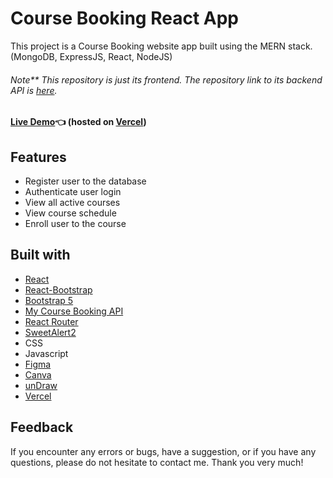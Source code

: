 # Course Booking React App

This project is a Course Booking website app built using the MERN stack. (MongoDB, ExpressJS, React, NodeJS)
###### Note** This repository is just its frontend. The repository link to its backend API is [here](https://github.com/GITvoren/course-booking-api).

#### [Live Demo](https://codelab-react.vercel.app/):point_left: (hosted on [Vercel](https://vercel.com/))






## Features
- Register user to the database
- Authenticate user login
- View all active courses
- View course schedule
- Enroll user to the course


## Built with


- [React](https://reactjs.org/)
- [React-Bootstrap](https://react-bootstrap.github.io/)
- [Bootstrap 5](https://getbootstrap.com/docs/5.0/getting-started/introduction/)
- [My Course Booking API](https://github.com/GITvoren/course-booking-api)
- [React Router](https://reactrouter.com/)
- [SweetAlert2](https://sweetalert2.github.io/)
- CSS
- Javascript
- [Figma](https://figma.com/)
- [Canva](https://www.canva.com/en_ph/)
- [unDraw](https://undraw.co/search)
- [Vercel](https://vercel.com/)

## Feedback
If you encounter any errors or bugs, have a suggestion, or if you have any questions, please do not hesitate to contact me. Thank you very much!


